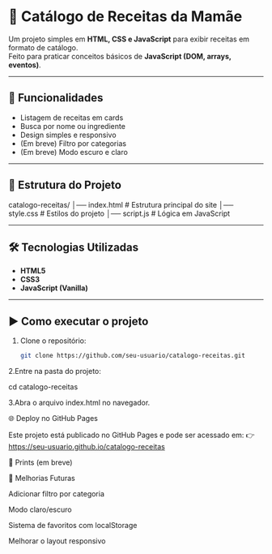# 🍲 Catálogo de Receitas da Mamãe

Um projeto simples em **HTML, CSS e JavaScript** para exibir receitas em formato de catálogo.  
Feito para praticar conceitos básicos de **JavaScript (DOM, arrays, eventos)**.  

---

## 🚀 Funcionalidades

- Listagem de receitas em cards
- Busca por nome ou ingrediente
- Design simples e responsivo
- (Em breve) Filtro por categorias
- (Em breve) Modo escuro e claro

---

## 📂 Estrutura do Projeto
catalogo-receitas/
│── index.html # Estrutura principal do site
│── style.css # Estilos do projeto
│── script.js # Lógica em JavaScript


---

## 🛠️ Tecnologias Utilizadas

- **HTML5**
- **CSS3**
- **JavaScript (Vanilla)**

---

## ▶️ Como executar o projeto

1. Clone o repositório:
   ```bash
   git clone https://github.com/seu-usuario/catalogo-receitas.git
2.Entre na pasta do projeto:

cd catalogo-receitas


3.Abra o arquivo index.html no navegador.

🌐 Deploy no GitHub Pages

Este projeto está publicado no GitHub Pages e pode ser acessado em:
👉 https://seu-usuario.github.io/catalogo-receitas

📸 Prints (em breve)


📌 Melhorias Futuras

 Adicionar filtro por categoria

 Modo claro/escuro

 Sistema de favoritos com localStorage

 Melhorar o layout responsivo

